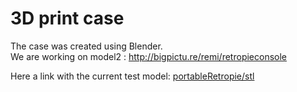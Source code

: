# 3D print case
The case was created using Blender.    
We are working on model2 : http://bigpictu.re/remi/retropieconsole

Here a link with the current test model:
[portableRetropie/stl](https://github.com/madnerdorg/portableRetroPie/tree/master/stl)